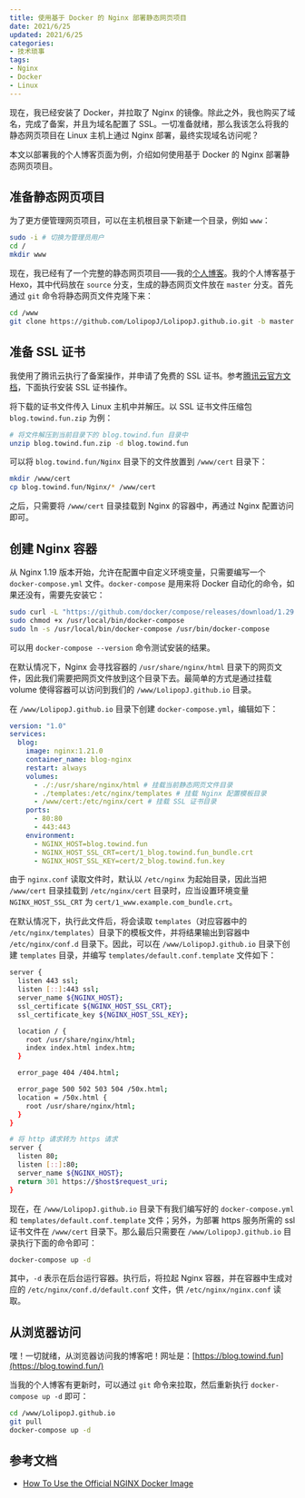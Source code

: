 ```yaml
---
title: 使用基于 Docker 的 Nginx 部署静态网页项目
date: 2021/6/25
updated: 2021/6/25
categories:
- 技术琐事
tags:
- Nginx
- Docker
- Linux
---
```

现在，我已经安装了 Docker，并拉取了 Nginx 的镜像。除此之外，我也购买了域名，完成了备案，并且为域名配置了 SSL。一切准备就绪，那么我该怎么将我的静态网页项目在 Linux 主机上通过 Nginx 部署，最终实现域名访问呢？

本文以部署我的个人博客页面为例，介绍如何使用基于 Docker 的 Nginx 部署静态网页项目。

## 准备静态网页项目

为了更方便管理网页项目，可以在主机根目录下新建一个目录，例如 `www`：

```bash
sudo -i # 切换为管理员用户
cd /
mkdir www
```

现在，我已经有了一个完整的静态网页项目——我的[个人博客](https://github.com/LolipopJ/LolipopJ.github.io)。我的个人博客基于 Hexo，其中代码放在 `source` 分支，生成的静态网页文件放在 `master` 分支。首先通过 `git` 命令将静态网页文件克隆下来：

```bash
cd /www
git clone https://github.com/LolipopJ/LolipopJ.github.io.git -b master
```

## 准备 SSL 证书

我使用了腾讯云执行了备案操作，并申请了免费的 SSL 证书。参考[腾讯云官方文档](https://cloud.tencent.com/document/product/400/35244)，下面执行安装 SSL 证书操作。

将下载的证书文件传入 Linux 主机中并解压。以 SSL 证书文件压缩包 `blog.towind.fun.zip` 为例：

```bash
# 将文件解压到当前目录下的 blog.towind.fun 目录中
unzip blog.towind.fun.zip -d blog.towind.fun
```

可以将 `blog.towind.fun/Nginx` 目录下的文件放置到 `/www/cert` 目录下：

```bash
mkdir /www/cert
cp blog.towind.fun/Nginx/* /www/cert
```

之后，只需要将 `/www/cert` 目录挂载到 Nginx 的容器中，再通过 Nginx 配置访问即可。

## 创建 Nginx 容器

从 Nginx 1.19 版本开始，允许在配置中自定义环境变量，只需要编写一个 `docker-compose.yml` 文件。`docker-compose` 是用来将 Docker 自动化的命令，如果还没有，需要先安装它：

```bash
sudo curl -L "https://github.com/docker/compose/releases/download/1.29.2/docker-compose-$(uname -s)-$(uname -m)" -o /usr/local/bin/docker-compose
sudo chmod +x /usr/local/bin/docker-compose
sudo ln -s /usr/local/bin/docker-compose /usr/bin/docker-compose
```

可以用 `docker-compose --version` 命令测试安装的结果。

在默认情况下，Nginx 会寻找容器的 `/usr/share/nginx/html` 目录下的网页文件，因此我们需要把网页文件放到这个目录下去。最简单的方式是通过挂载 volume 使得容器可以访问到我们的 `/www/LolipopJ.github.io` 目录。

在 `/www/LolipopJ.github.io` 目录下创建 `docker-compose.yml`，编辑如下：

```yml
version: "1.0"
services:
  blog:
    image: nginx:1.21.0
    container_name: blog-nginx
    restart: always
    volumes:
      - ./:/usr/share/nginx/html # 挂载当前静态网页文件目录
      - ./templates:/etc/nginx/templates # 挂载 Nginx 配置模板目录
      - /www/cert:/etc/nginx/cert # 挂载 SSL 证书目录
    ports:
      - 80:80
      - 443:443
    environment:
      - NGINX_HOST=blog.towind.fun
      - NGINX_HOST_SSL_CRT=cert/1_blog.towind.fun_bundle.crt
      - NGINX_HOST_SSL_KEY=cert/2_blog.towind.fun.key
```

由于 `nginx.conf` 读取文件时，默认以 `/etc/nginx` 为起始目录，因此当把 `/www/cert` 目录挂载到 `/etc/nginx/cert` 目录时，应当设置环境变量 `NGINX_HOST_SSL_CRT` 为 `cert/1_www.example.com_bundle.crt`。

在默认情况下，执行此文件后，将会读取 `templates`（对应容器中的 `/etc/nginx/templates`）目录下的模板文件，并将结果输出到容器中 `/etc/nginx/conf.d` 目录下。因此，可以在 `/www/LolipopJ.github.io` 目录下创建 `templates` 目录，并编写 `templates/default.conf.template` 文件如下：

```sh
server {
  listen 443 ssl;
  listen [::]:443 ssl;
  server_name ${NGINX_HOST};
  ssl_certificate ${NGINX_HOST_SSL_CRT};
  ssl_certificate_key ${NGINX_HOST_SSL_KEY};

  location / {
    root /usr/share/nginx/html;
    index index.html index.htm;
  }

  error_page 404 /404.html;

  error_page 500 502 503 504 /50x.html;
  location = /50x.html {
    root /usr/share/nginx/html;
  }
}

# 将 http 请求转为 https 请求
server {
  listen 80;
  listen [::]:80;
  server_name ${NGINX_HOST};
  return 301 https://$host$request_uri; 
}
```

现在，在 `/www/LolipopJ.github.io` 目录下有我们编写好的 `docker-compose.yml` 和 `templates/default.conf.template` 文件；另外，为部署 https 服务所需的 ssl 证书文件在 `/www/cert` 目录下。那么最后只需要在 `/www/LolipopJ.github.io` 目录执行下面的命令即可：

```bash
docker-compose up -d
```

其中，`-d` 表示在后台运行容器。执行后，将拉起 Nginx 容器，并在容器中生成对应的 `/etc/nginx/conf.d/default.conf` 文件，供 `/etc/nginx/nginx.conf` 读取。

## 从浏览器访问

嘿！一切就绪，从浏览器访问我的博客吧！网址是：[https://blog.towind.fun](https://blog.towind.fun/)

当我的个人博客有更新时，可以通过 `git` 命令来拉取，然后重新执行 `docker-compose up -d` 即可：

```bash
cd /www/LolipopJ.github.io
git pull
docker-compose up -d
```

## 参考文档

- [How To Use the Official NGINX Docker Image](https://www.docker.com/blog/how-to-use-the-official-nginx-docker-image/)
